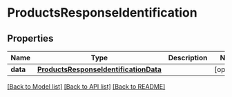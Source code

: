 # ProductsResponseIdentification

## Properties
Name | Type | Description | Notes
------------ | ------------- | ------------- | -------------
**data** | [**ProductsResponseIdentificationData**](ProductsResponseIdentificationData.md) |  | [optional] 

[[Back to Model list]](../README.md#documentation-for-models) [[Back to API list]](../README.md#documentation-for-api-endpoints) [[Back to README]](../README.md)

